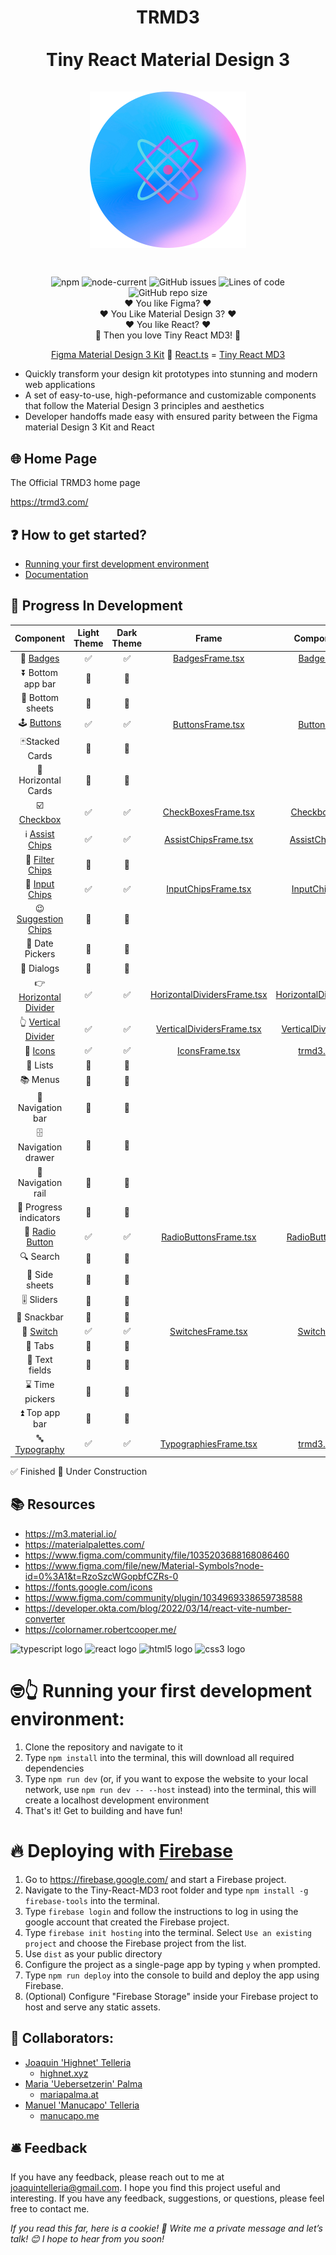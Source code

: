 <h1 align="center">
  TRMD3 </br></br>
Tiny React Material Design 3
<div align="center""> 
<br/>
<img src="/src/assets/tiny-react-md3-logo.png" width="250px"/>  
</div>
<h1>

##

<div align="center""> 
<img alt="npm" src="https://img.shields.io/npm/v/vite?style=for-the-badge">
<img alt="node-current" src="https://img.shields.io/node/v/vite?style=for-the-badge">
<img alt="GitHub issues" src="https://img.shields.io/github/issues/highnet/Tiny-React-MD3?style=for-the-badge">
<img alt="Lines of code" src="https://img.shields.io/tokei/lines/github/highnet/Tiny-React-MD3?style=for-the-badge">
<img alt="GitHub repo size" src="https://img.shields.io/github/repo-size/highnet/Tiny-React-MD3?style=for-the-badge">
</div>

<div align="center">
❤️ You like Figma? ❤️ </br>
❤️ You Like Material Design 3? ❤️</br>
❤️ You like React? ❤️ </br>
🐝 Then you love Tiny React MD3! 🐝 </br>

[Figma Material Design 3 Kit](https://www.figma.com/community/file/1035203688168086460) 🤝 [React.ts](https://developer.okta.com/blog/2022/03/14/react-vite-number-converter) = [Tiny React MD3](https://github.com/highnet/Tiny-React-MD3/) </br>

</div>

- Quickly transform your design kit prototypes into stunning and modern web applications
- A set of easy-to-use, high-peformance and customizable components that follow the Material Design 3 principles and aesthetics
- Developer handoffs made easy with ensured parity between the Figma material Design 3 Kit and React

## 🌐 Home Page

The Official TRMD3 home page

https://trmd3.com/

## ❓ How to get started?

- [Running your first development environment](https://github.com/highnet/Tiny-React-MD3/tree/master#-running-your-first-development-environment)
- [Documentation](https://github.com/highnet/Tiny-React-MD3/blob/master/src/readme.md)

## 🚧 Progress In Development

|                                                       Component                                                       | Light Theme | Dark Theme |                                                                         Frame                                                                         |                                                              Component                                                              |
| :-------------------------------------------------------------------------------------------------------------------: | :---------: | :--------: | :---------------------------------------------------------------------------------------------------------------------------------------------------: | :---------------------------------------------------------------------------------------------------------------------------------: |
|                📛 [Badges](https://github.com/highnet/Tiny-React-MD3/blob/master/src/readme.md#-badge)                |     ✅      |     ✅     |                      [BadgesFrame.tsx](https://github.com/highnet/Tiny-React-MD3/blob/master/src/Button/Frame/ButtonsFrame.tsx)                       |                       [Badge.tsx](https://github.com/highnet/Tiny-React-MD3/blob/master/src/Badge/Badge.tsx)                        |
|                                                   ⏬ Bottom app bar                                                   |     🚧      |     🚧     |                                                                                                                                                       |                                                                                                                                     |
|                                                   🔽 Bottom sheets                                                    |     🚧      |     🚧     |                                                                                                                                                       |                                                                                                                                     |
|          🕹️ [Buttons](https://github.com/highnet/Tiny-React-MD3/blob/master/src/readme.md#%EF%B8%8F-buttons)          |     ✅      |     ✅     |                      [ButtonsFrame.tsx](https://github.com/highnet/Tiny-React-MD3/blob/master/src/Button/Frame/ButtonsFrame.tsx)                      |                      [Button.tsx](https://github.com/highnet/Tiny-React-MD3/blob/master/src/Button/Button.tsx)                      |
|                                                        🃏Stacked Cards                                                        |     🚧      |     🚧     |                                                                                                                                                       |                                                                                                                                     |
|                                                        🪪 Horizontal Cards                                                        |     🚧      |     🚧     |                                                                                                                                                       |                                                                                                                                     |
|         ☑️ [Checkbox](https://github.com/highnet/Tiny-React-MD3/blob/master/src/readme.md#%EF%B8%8F-checkbox)         |     ✅      |     ✅     |                  [CheckBoxesFrame.tsx](https://github.com/highnet/Tiny-React-MD3/blob/master/src/Checkbox/Frame/CheckboxesFrame.tsx)                  |                   [Checkbox.tsx](https://github.com/highnet/Tiny-React-MD3/blob/master/src/Checkbox/Checkbox.tsx)                   |
| ℹ️ [Assist Chips](https://github.com/highnet/Tiny-React-MD3/blob/master/src/readme.md#%E2%84%B9%EF%B8%8F-assist-chip) |     ✅      |     ✅     |        [AssistChipsFrame.tsx](https://github.com/highnet/Tiny-React-MD3/blob/master/src/Chips/AssistChip/Frame/AssistChipsFrame.tsx)                                                                                                                                              |   [AssistChip.tsx](https://github.com/highnet/Tiny-React-MD3/blob/master/src/Chips/AssistChip/AssistChip.tsx)                                                                                                                                   |
|          🥅 [Filter Chips](https://github.com/highnet/Tiny-React-MD3/blob/master/src/readme.md#-filter-chip)          |     🚧      |     🚧     |                                                                                                                                                       |                                                                                                                                     |
|           🔌 [Input Chips](https://github.com/highnet/Tiny-React-MD3/blob/master/src/readme.md#-input-chip)           |     ✅      |     ✅     |               [InputChipsFrame.tsx](https://github.com/highnet/Tiny-React-MD3/blob/master/src/Chips/InputChip/Frame/InputChipsFrame.tsx)                                                                                                                                        |            [InputChip.tsx](https://github.com/highnet/Tiny-React-MD3/blob/master/src/Chips/InputChip/InputChip.tsx)                                                                                                                         |
|      😉 [Suggestion Chips](https://github.com/highnet/Tiny-React-MD3/blob/master/src/readme.md#-suggestion-chip)      |     🚧      |     🚧     |                                                                                                                                                       |                                                                                                                                     |
|                                                    📅 Date Pickers                                                    |     🚧      |     🚧     |                                                                                                                                                       |                                                                                                                                     |
|                                                      💬 Dialogs                                                       |     🚧      |     🚧     |                                                                                                                                                       |                                                                                                                                     |
|   👉 [Horizontal Divider](https://github.com/highnet/Tiny-React-MD3/blob/master/src/readme.md#-horizontal-divider)    |     ✅      |     ✅     | [HorizontalDividersFrame.tsx](https://github.com/highnet/Tiny-React-MD3/blob/master/src/Dividers/HorizontalDivider/Frame/HorizontalDividersFrame.tsx) | [HorizontalDivider.tsx](https://github.com/highnet/Tiny-React-MD3/blob/master/src/Dividers/HorizontalDivider/HorizontalDivider.tsx) |
|     👆 [Vertical Divider](https://github.com/highnet/Tiny-React-MD3/blob/master/src/readme.md#-vertical-divider)      |     ✅      |     ✅     |    [VerticalDividersFrame.tsx](https://github.com/highnet/Tiny-React-MD3/blob/master/src/Dividers/VerticalDivider/Frame/VerticalDividersFrame.tsx)    |    [VerticalDivider.tsx](https://github.com/highnet/Tiny-React-MD3/blob/master/src/Dividers/VerticalDivider/VerticalDivider.tsx)    |
|                💟 [Icons](https://github.com/highnet/Tiny-React-MD3/blob/master/src/readme.md#-icons)                 |     ✅      |     ✅     |                         [IconsFrame.tsx](https://github.com/highnet/Tiny-React-MD3/blob/master/src/Icon/Frame/IconsFrame.tsx)                         |                          [trmd3.css](https://github.com/highnet/Tiny-React-MD3/blob/master/src/trmd3.css)                           |
|                                                       📝 Lists                                                        |     🚧      |     🚧     |                                                                                                                                                       |                                                                                                                                     |
|                                                       📚 Menus                                                        |     🚧      |     🚧     |                                                                                                                                                       |                                                                                                                                     |
|                                                   🧭 Navigation bar                                                   |     🚧      |     🚧     |                                                                                                                                                       |                                                                                                                                     |
|                                                 🗄️ Navigation drawer                                                  |     🚧      |     🚧     |                                                                                                                                                       |                                                                                                                                     |
|                                                  🚈 Navigation rail                                                   |     🚧      |     🚧     |                                                                                                                                                       |                                                                                                                                     |
|                                                🔄 Progress indicators                                                 |     🚧      |     🚧     |                                                                                                                                                       |                                                                                                                                     |
|              🔘 [Radio Button](https://github.com/highnet/Tiny-React-MD3/tree/master/src#-radio-button)               |     ✅      |     ✅     |             [RadioButtonsFrame.tsx](https://github.com/highnet/Tiny-React-MD3/blob/master/src/Radio%20Button/Frame/RadioButtonsFrame.tsx)             |             [RadioButton.tsx](https://github.com/highnet/Tiny-React-MD3/blob/master/src/Radio%20Button/RadioButton.tsx)             |
|                                                       🔍 Search                                                       |     🚧      |     🚧     |                                                                                                                                                       |                                                                                                                                     |
|                                                    📑 Side sheets                                                     |     🚧      |     🚧     |                                                                                                                                                       |
|                                                      🎚️ Sliders                                                       |     🚧      |     🚧     |                                                                                                                                                       |                                                                                                                                     |
|                                                      🥨 Snackbar                                                      |     🚧      |     🚧     |                                                                                                                                                       |                                                                                                                                     |
|               🔦 [Switch](https://github.com/highnet/Tiny-React-MD3/blob/master/src/readme.md#-switch)                |     ✅      |     ✅     |                     [SwitchesFrame.tsx](https://github.com/highnet/Tiny-React-MD3/blob/master/src/Switch/Frame/SwitchesFrame.tsx)                     |                      [Switch.tsx](https://github.com/highnet/Tiny-React-MD3/blob/master/src/Switch/Switch.tsx)                      |
|                                                        📑 Tabs                                                        |     🚧      |     🚧     |                                                                                                                                                       |                                                                                                                                     |
|                                                    📜 Text fields                                                     |     🚧      |     🚧     |                                                                                                                                                       |                                                                                                                                     |
|                                                    ⌛ Time pickers                                                    |     🚧      |     🚧     |                                                                                                                                                       |                                                                                                                                     |
|                                                    ⏫ Top app bar                                                     |     🚧      |     🚧     |                                                                                                                                                       |                                                                                                                                     |
|           🔤 [Typography](https://github.com/highnet/Tiny-React-MD3/blob/master/src/readme.md#-typography)            |     ✅      |     ✅     |               [TypographiesFrame.tsx](https://github.com/highnet/Tiny-React-MD3/blob/master/src/Typography/Frame/TypographiesFrame.tsx)               |                          [trmd3.css](https://github.com/highnet/Tiny-React-MD3/blob/master/src/trmd3.css)                           |

✅ Finished
🚧 Under Construction

## 📚 Resources

- https://m3.material.io/
- https://materialpalettes.com/
- https://www.figma.com/community/file/1035203688168086460
- https://www.figma.com/file/new/Material-Symbols?node-id=0%3A1&t=RzoSzcWGopbfCZRs-0
- https://fonts.google.com/icons
- https://www.figma.com/community/plugin/1034969338659738588
- https://developer.okta.com/blog/2022/03/14/react-vite-number-converter
- https://colornamer.robertcooper.me/

<div align="left">
  <img src="https://cdn.jsdelivr.net/gh/devicons/devicon/icons/typescript/typescript-original.svg" height="40" width="52" alt="typescript logo"  />
  <img src="https://cdn.jsdelivr.net/gh/devicons/devicon/icons/react/react-original.svg" height="40" width="52" alt="react logo"  />
  <img src="https://cdn.jsdelivr.net/gh/devicons/devicon/icons/html5/html5-original.svg" height="40" width="52" alt="html5 logo"  />
  <img src="https://cdn.jsdelivr.net/gh/devicons/devicon/icons/css3/css3-original.svg" height="40" width="52" alt="css3 logo"  />
</div>

# 🤓👆 Running your first development environment:

1. Clone the repository and navigate to it
2. Type `npm install` into the terminal, this will download all required dependencies
3. Type `npm run dev` (or, if you want to expose the website to your local network, use `npm run dev -- --host` instead) into the terminal, this will create a localhost development environment
4. That's it! Get to building and have fun!

# 🔥 Deploying with [Firebase](https://firebase.google.com/)

1. Go to https://firebase.google.com/ and start a Firebase project.
2. Navigate to the Tiny-React-MD3 root folder and type `npm install -g firebase-tools` into the terminal.
3. Type `firebase login` and follow the instructions to log in using the google account that created the Firebase project.
4. Type `firebase init hosting` into the terminal. Select `Use an existing project` and choose the Firebase project from the list.
5. Use `dist` as your public directory
6. Configure the project as a single-page app by typing `y` when prompted.
7. Type `npm run deploy` into the console to build and deploy the app using Firebase.
8. (Optional) Configure "Firebase Storage" inside your Firebase project to host and serve any static assets.

## 👥 Collaborators:

- [Joaquin 'Highnet' Telleria](https://www.linkedin.com/in/joaquin-telleria-57957aa5/)
  - [highnet.xyz](https://www.highnet.xyz)
- [Maria 'Uebersetzerin' Palma](https://www.linkedin.com/in/maria-palma-a9a101189/)
  - [mariapalma.at](https://mariapalma.at/)
- [Manuel 'Manucapo' Telleria](https://manucapo.me/)
  - [manucapo.me](https://manucapo.me/)

## 🛎️ Feedback

If you have any feedback, please reach out to me at joaquintelleria@gmail.com.
I hope you find this project useful and interesting. If you have any feedback, suggestions, or questions, please feel free to contact me.

<i>If you read this far, here is a cookie! 🍪 Write me a private message and let’s talk! 😊 I hope to hear from you soon!</i>

